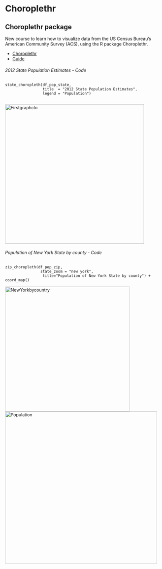 # Choroplethr


## Choroplethr package


New course to learn how to visualize data from the US Census Bureau’s American Community Survey (ACS), using the R package Choroplethr.

- [Choroplethr](https://www.census.gov/data/academy/courses/choroplethr.html)
- [Guide](https://cran.r-project.org/web/packages/choroplethr/choroplethr.pdf)




###### 2012 State Population Estimates - Code
```
state_choropleth(df_pop_state,
                 title  = "2012 State Population Estimates",
                 legend = "Population")
                 
```
                 
                 
<img width="451" alt="Firstgraphclo" src="https://user-images.githubusercontent.com/37122520/57980951-cc384b80-7a29-11e9-819e-5dd41a0b777b.png">






###### Population of New York State by county - Code


```
zip_choropleth(df_pop_zip, 
                state_zoom = "new york", 
                 title="Population of New York State by county") + coord_map()
```

<img width="404" alt="NewYorkbycountry" src="https://user-images.githubusercontent.com/37122520/57980954-d5c1b380-7a29-11e9-8998-74c909225013.png">





<img width="493" alt="Population" src="https://user-images.githubusercontent.com/37122520/57981143-aa3fc880-7a2b-11e9-8690-ad2015442e72.png">
